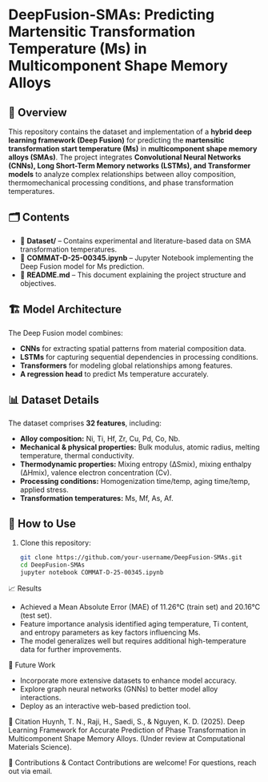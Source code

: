 # **DeepFusion-SMAs: Predicting Martensitic Transformation Temperature (Ms) in Multicomponent Shape Memory Alloys**  

## 📌 Overview  
This repository contains the dataset and implementation of a **hybrid deep learning framework (Deep Fusion)** for predicting the **martensitic transformation start temperature (Ms)** in **multicomponent shape memory alloys (SMAs)**. The project integrates **Convolutional Neural Networks (CNNs), Long Short-Term Memory networks (LSTMs), and Transformer models** to analyze complex relationships between alloy composition, thermomechanical processing conditions, and phase transformation temperatures.

## 🗂 Contents  
- 📂 **Dataset/** – Contains experimental and literature-based data on SMA transformation temperatures.  
- 📓 **COMMAT-D-25-00345.ipynb** – Jupyter Notebook implementing the Deep Fusion model for Ms prediction.  
- 📜 **README.md** – This document explaining the project structure and objectives.  

## 🏗 Model Architecture  
The Deep Fusion model combines:
- **CNNs** for extracting spatial patterns from material composition data.  
- **LSTMs** for capturing sequential dependencies in processing conditions.  
- **Transformers** for modeling global relationships among features.  
- **A regression head** to predict Ms temperature accurately.  

## 📊 Dataset Details  
The dataset comprises **32 features**, including:
- **Alloy composition:** Ni, Ti, Hf, Zr, Cu, Pd, Co, Nb.  
- **Mechanical & physical properties:** Bulk modulus, atomic radius, melting temperature, thermal conductivity.  
- **Thermodynamic properties:** Mixing entropy (∆Smix), mixing enthalpy (∆Hmix), valence electron concentration (Cv).  
- **Processing conditions:** Homogenization time/temp, aging time/temp, applied stress.  
- **Transformation temperatures:** Ms, Mf, As, Af.  

## 🚀 How to Use  
1. Clone this repository:  
   ```bash
   git clone https://github.com/your-username/DeepFusion-SMAs.git
   cd DeepFusion-SMAs
   jupyter notebook COMMAT-D-25-00345.ipynb

📈 Results
- Achieved a Mean Absolute Error (MAE) of 11.26°C (train set) and 20.16°C (test set).
- Feature importance analysis identified aging temperature, Ti content, and entropy parameters as key factors influencing Ms.
- The model generalizes well but requires additional high-temperature data for further improvements.

🎯 Future Work
- Incorporate more extensive datasets to enhance model accuracy.
- Explore graph neural networks (GNNs) to better model alloy interactions.
- Deploy as an interactive web-based prediction tool.
  
📝 Citation
Huynh, T. N., Raji, H., Saedi, S., & Nguyen, K. D. (2025). 
Deep Learning Framework for Accurate Prediction of Phase Transformation in Multicomponent Shape Memory Alloys. 
(Under review at Computational Materials Science).


🤝 Contributions & Contact
Contributions are welcome! For questions, reach out via email.

